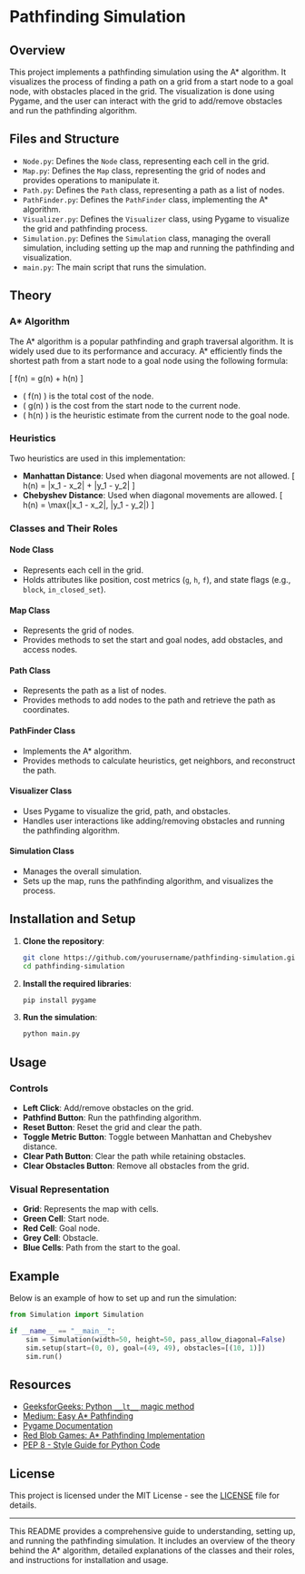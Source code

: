 # Pathfinding Simulation

## Overview

This project implements a pathfinding simulation using the A* algorithm. It visualizes the process of finding a path on a grid from a start node to a goal node, with obstacles placed in the grid. The visualization is done using Pygame, and the user can interact with the grid to add/remove obstacles and run the pathfinding algorithm.

## Files and Structure

- `Node.py`: Defines the `Node` class, representing each cell in the grid.
- `Map.py`: Defines the `Map` class, representing the grid of nodes and provides operations to manipulate it.
- `Path.py`: Defines the `Path` class, representing a path as a list of nodes.
- `PathFinder.py`: Defines the `PathFinder` class, implementing the A* algorithm.
- `Visualizer.py`: Defines the `Visualizer` class, using Pygame to visualize the grid and pathfinding process.
- `Simulation.py`: Defines the `Simulation` class, managing the overall simulation, including setting up the map and running the pathfinding and visualization.
- `main.py`: The main script that runs the simulation.

## Theory

### A* Algorithm

The A* algorithm is a popular pathfinding and graph traversal algorithm. It is widely used due to its performance and accuracy. A* efficiently finds the shortest path from a start node to a goal node using the following formula:

\[ f(n) = g(n) + h(n) \]

- \( f(n) \) is the total cost of the node.
- \( g(n) \) is the cost from the start node to the current node.
- \( h(n) \) is the heuristic estimate from the current node to the goal node.

### Heuristics

Two heuristics are used in this implementation:

- **Manhattan Distance**: Used when diagonal movements are not allowed.
  \[ h(n) = |x_1 - x_2| + |y_1 - y_2| \]
- **Chebyshev Distance**: Used when diagonal movements are allowed.
  \[ h(n) = \max(|x_1 - x_2|, |y_1 - y_2|) \]

### Classes and Their Roles

#### Node Class
- Represents each cell in the grid.
- Holds attributes like position, cost metrics (`g`, `h`, `f`), and state flags (e.g., `block`, `in_closed_set`).

#### Map Class
- Represents the grid of nodes.
- Provides methods to set the start and goal nodes, add obstacles, and access nodes.

#### Path Class
- Represents the path as a list of nodes.
- Provides methods to add nodes to the path and retrieve the path as coordinates.

#### PathFinder Class
- Implements the A* algorithm.
- Provides methods to calculate heuristics, get neighbors, and reconstruct the path.

#### Visualizer Class
- Uses Pygame to visualize the grid, path, and obstacles.
- Handles user interactions like adding/removing obstacles and running the pathfinding algorithm.

#### Simulation Class
- Manages the overall simulation.
- Sets up the map, runs the pathfinding algorithm, and visualizes the process.

## Installation and Setup

1. **Clone the repository**:
   ```sh
   git clone https://github.com/yourusername/pathfinding-simulation.git
   cd pathfinding-simulation
   ```

2. **Install the required libraries**:
   ```sh
   pip install pygame
   ```

3. **Run the simulation**:
   ```sh
   python main.py
   ```

## Usage

### Controls

- **Left Click**: Add/remove obstacles on the grid.
- **Pathfind Button**: Run the pathfinding algorithm.
- **Reset Button**: Reset the grid and clear the path.
- **Toggle Metric Button**: Toggle between Manhattan and Chebyshev distance.
- **Clear Path Button**: Clear the path while retaining obstacles.
- **Clear Obstacles Button**: Remove all obstacles from the grid.

### Visual Representation

- **Grid**: Represents the map with cells.
- **Green Cell**: Start node.
- **Red Cell**: Goal node.
- **Grey Cell**: Obstacle.
- **Blue Cells**: Path from the start to the goal.

## Example

Below is an example of how to set up and run the simulation:

```python
from Simulation import Simulation

if __name__ == "__main__":
    sim = Simulation(width=50, height=50, pass_allow_diagonal=False)
    sim.setup(start=(0, 0), goal=(49, 49), obstacles=[(10, 1)])
    sim.run()
```

## Resources

- [GeeksforGeeks: Python `__lt__` magic method](https://www.geeksforgeeks.org/python-__lt__-magic-method/)
- [Medium: Easy A* Pathfinding](https://medium.com/@nicholas.w.swift/easy-a-star-pathfinding-7e6689c7f7b2)
- [Pygame Documentation](https://www.pygame.org/docs/ref/event.html)
- [Red Blob Games: A* Pathfinding Implementation](https://www.redblobgames.com/pathfinding/a-star/implementation.html)
- [PEP 8 - Style Guide for Python Code](https://peps.python.org/pep-0008/)

## License

This project is licensed under the MIT License - see the [LICENSE](LICENSE) file for details.

---

This README provides a comprehensive guide to understanding, setting up, and running the pathfinding simulation. It includes an overview of the theory behind the A* algorithm, detailed explanations of the classes and their roles, and instructions for installation and usage.
